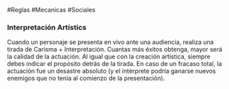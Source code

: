 #Reglas #Mecanicas #Sociales 

### Interpretación Artístics

Cuando un personaje se presenta en vivo ante una audiencia, realiza una tirada de Carisma + Interpretación. Cuantas más éxitos obtenga, mayor será la calidad de la actuación. Al igual que con la creación artística, siempre debes indicar el propósito detrás de la tirada. En caso de un fracaso total, la actuación fue un desastre absoluto (y el intérprete podría ganarse nuevos enemigos que no tenía al comienzo de la presentación).
